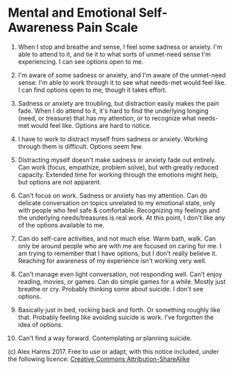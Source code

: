 # Mental and Emotional Self-Awareness Pain Scale

1. When I stop and breathe and sense, I feel some sadness or anxiety. I'm able to attend to it, and tie it to what sorts of unmet-need sense I'm experiencing. I can see options open to me.

2. I'm aware of some sadness or anxiety, and I'm aware of the unmet-need sense. I'm able to work through it to see what needs-met would feel like. I can find options open to me, though it takes effort.

3. Sadness or anxiety are troubling, but distraction easily makes the pain fade. When I do attend to it, it's hard to find the underlying longing (need, or treasure) that has my attention, or to recognize what needs-met would feel like. Options are hard to notice.

4. I have to work to distract myself from sadness or anxiety. Working through them is difficult. Options seem few.

5. Distracting myself doesn't make sadness or anxiety fade out entirely.  Can work (focus, empathize, problem solve), but with greatly reduced capacity. Extended time for working through the emotions might help, but options are not apparent.

6. Can't focus on work. Sadness or anxiety has my attention. Can do delicate conversation on topics unrelated to my emotional state, only with people who feel safe & comfortable. Recognizing my feelings and the underlying needs/treasures is real work. At this point, I don't like any of the options available to me.

7. Can do self-care activities, and not much else. Warm bath, walk. Can only be around people who are with me are focused on caring for me. I am trying to remember that I have options, but I don't really believe it. Reaching for awareness of my experience isn't working very well.

8. Can't manage even light conversation, not responding well. Can't enjoy reading, movies, or games. Can do simple games for a while. Mostly just breathe or cry. Probably thinking some about suicide. I don't see options.

9. Basically just in bed, rocking back and forth. Or something roughly like that. Probably feeling like avoiding suicide is work. I've forgotten the idea of options.

10. Can't find a way forward. Contemplating or planning suicide.

(c) Alex Harms 2017. Free to use or adapt, with this notice included, under the following licence: [Creative Commons Attribution-ShareAlike](https://creativecommons.org/licenses/by-sa/3.0/us/) 
